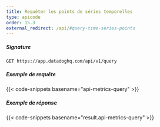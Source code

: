 ```yaml
---
title: Requêter les points de séries temporelles
type: apicode
order: 15.3
external_redirect: /api/#query-time-series-points
---
```


##### Signature
`GET https://app.datadoghq.com/api/v1/query`
##### Exemple de requête
{{< code-snippets basename="api-metrics-query" >}}
##### Exemple de réponse
{{< code-snippets basename="result.api-metrics-query" >}}